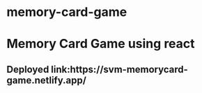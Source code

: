 # memory-card-game
<h1>Memory Card Game using react</h1>

<h2>Deployed link:https://svm-memorycard-game.netlify.app/</h2>
